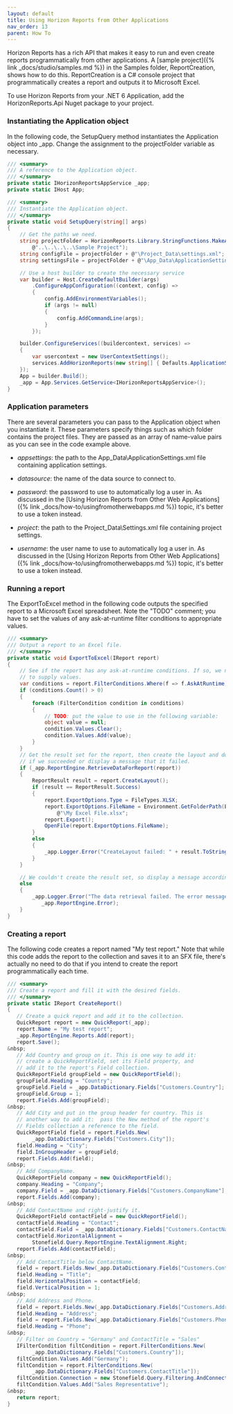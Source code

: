 ```yaml
---
layout: default
title: Using Horizon Reports from Other Applications
nav_order: 13
parent: How To
---
```


Horizon Reports has a rich API that makes it easy to run and even create reports programmatically from other applications. A [sample project]({% link _docs/studio/samples.md %}) in the Samples folder, ReportCreation, shows how to do this. ReportCreation is a C# console project that programmatically creates a report and outputs it to Microsoft Excel. 

To use Horizon Reports from your .NET 6 Application, add the HorizonReports.Api Nuget package to your project.

### Instantiating the Application object
In the following code, the SetupQuery method instantiates the Application object into _app. Change the assignment to the projectFolder variable as necessary.

```csharp
/// <summary>
/// A reference to the Application object.
/// </summary>
private static IHorizonReportsAppService _app;
private static IHost App;

/// <summary>
/// Instantiate the Application object.
/// </summary>
private static void SetupQuery(string[] args)
{
    // Get the paths we need.
    string projectFolder = HorizonReports.Library.StringFunctions.MakeAbsolutePath(Directory.GetCurrentDirectory(),
        @"..\..\..\..\Sample Project");
    string configFile = projectFolder + @"\Project_Data\settings.xml";
    string settingsFile = projectFolder + @"\App_Data\ApplicationSettings.xml";

    // Use a host builder to create the necessary service
    var builder = Host.CreateDefaultBuilder(args)
        .ConfigureAppConfiguration((context, config) =>
        {
            config.AddEnvironmentVariables();
            if (args != null)
            {
                config.AddCommandLine(args);
            }
        });

    builder.ConfigureServices((buildercontext, services) =>
    {
        var usercontext = new UserContextSettings();
        services.AddHorizonReports(new string[] { Defaults.ApplicationSettingsParameter + "=" + settingsFile, Defaults.ProjectParameter + "=" + configFile }, usercontext);
    });
    App = builder.Build();
    _app = App.Services.GetService<IHorizonReportsAppService>();
}
```

### Application parameters
There are several parameters you can pass to the Application object when you instantiate it. These parameters specify things such as which folder contains the project files. They are passed as an array of name-value pairs as you can see in the code example above.

* *appsettings*: the path to the App_Data\ApplicationSettings.xml file containing application settings.

* *datasource*: the name of the data source to connect to.

* *password*: the password to use to automatically log a user in. As discussed in the [Using Horizon Reports from Other Web Applications]({% link _docs/how-to/usingfromotherwebapps.md %}) topic, it's better to use a token instead.

* *project*: the path to the Project_Data\Settings.xml file containing project settings.

* *username*: the user name to use to automatically log a user in. As discussed in the [Using Horizon Reports from Other Web Applications]({% link _docs/how-to/usingfromotherwebapps.md %}) topic, it's better to use a token instead.

### Running a report
The ExportToExcel method in the following code outputs the specified report to a Microsoft Excel spreadsheet. Note the "TODO" comment; you have to set the values of any ask-at-runtime filter conditions to appropriate values.

```csharp
/// <summary>
/// Output a report to an Excel file.
/// </summary>
private static void ExportToExcel(IReport report)
{
    // See if the report has any ask-at-runtime conditions. If so, we need
    // to supply values.
    var conditions = report.FilterConditions.Where(f => f.AskAtRuntime);
    if (conditions.Count() > 0)
    {
        foreach (FilterCondition condition in conditions)
        {
            // TODO: put the value to use in the following variable:
            object value = null;
            condition.Values.Clear();
            condition.Values.Add(value);
        }
    }
    // Get the result set for the report, then create the layout and do the export
    // if we succeeded or display a message that it failed.
    if (_app.ReportEngine.RetrieveDataForReport(report))
    {
        ReportResult result = report.CreateLayout();
        if (result == ReportResult.Success)
        {
            report.ExportOptions.Type = FileTypes.XLSX;
            report.ExportOptions.FileName = Environment.GetFolderPath(Environment.SpecialFolder.DesktopDirectory) +
                @"\My Excel File.xlsx";
            report.Export();
            OpenFile(report.ExportOptions.FileName);
        }
        else
        {
            _app.Logger.Error("CreateLayout failed: " + result.ToString());
        }
    }

    // We couldn't create the result set, so display a message accordingly.
    else
    {
        _app.Logger.Error("The data retrieval failed. The error message is:\n\n" +
           _app.ReportEngine.Error);
    }
}
```

### Creating a report
The following code creates a report named "My test report." Note that while this code adds the report to the collection and saves it to an SFX file, there's actually no need to do that if you intend to create the report programmatically each time.

```csharp
/// <summary>
/// Create a report and fill it with the desired fields.
/// </summary>
private static IReport CreateReport()
{
   // Create a quick report and add it to the collection.
   QuickReport report = new QuickReport(_app);
   report.Name = "My test report";
   _app.ReportEngine.Reports.Add(report);
   report.Save();
&nbsp;
   // Add Country and group on it. This is one way to add it:
   // create a QuickReportField, set its Field property, and
   // add it to the report's Field collection.
   QuickReportField groupField = new QuickReportField();
   groupField.Heading = "Country";
   groupField.Field = _app.DataDictionary.Fields["Customers.Country"];
   groupField.Group = 1;
   report.Fields.Add(groupField);
&nbsp;
   // Add City and put in the group header for country. This is
   // another way to add it:  pass the New method of the report's
   // Fields collection a reference to the field.
   QuickReportField field = report.Fields.New(
        _app.DataDictionary.Fields["Customers.City"]);
   field.Heading = "City";
   field.InGroupHeader = groupField;
   report.Fields.Add(field);
&nbsp;
   // Add CompanyName.
   QuickReportField company = new QuickReportField();
   company.Heading = "Company";
   company.Field = _app.DataDictionary.Fields["Customers.CompanyName"];
   report.Fields.Add(company);
&nbsp;
   // Add ContactName and right-justify it.
   QuickReportField contactField = new QuickReportField();
   contactField.Heading = "Contact";
   contactField.Field = _app.DataDictionary.Fields["Customers.ContactName"];
   contactField.HorizontalAlignment =
        Stonefield.Query.ReportEngine.TextAlignment.Right;
   report.Fields.Add(contactField);
&nbsp;
   // Add ContactTitle below ContactName.
   field = report.Fields.New(_app.DataDictionary.Fields["Customers.ContactTitle"]);
   field.Heading = "Title";
   field.HorizontalPosition = contactField;
   field.VerticalPosition = 1;
&nbsp;
   // Add Address and Phone.
   field = report.Fields.New(_app.DataDictionary.Fields["Customers.Address"]);
   field.Heading = "Address";
   field = report.Fields.New(_app.DataDictionary.Fields["Customers.Phone"]);
   field.Heading = "Phone";
&nbsp;
   // Filter on Country = "Germany" and ContactTitle = "Sales"
   IFilterCondition filtCondition = report.FilterConditions.New(
        _app.DataDictionary.Fields["Customers.Country"]);
   filtCondition.Values.Add("Germany");
   filtCondition = report.FilterConditions.New(
        _app.DataDictionary.Fields["Customers.ContactTitle"]);
   filtCondition.Connection = new Stonefield.Query.Filtering.AndConnection();
   filtCondition.Values.Add("Sales Representative");
&nbsp;
   return report;
}
```